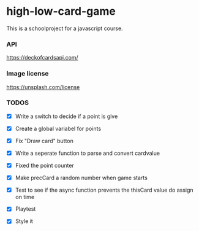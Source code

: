 # high-low-card-game
This is a schoolproject for a javascript course. 

### API
https://deckofcardsapi.com/


### Image license 
https://unsplash.com/license

### TODOS
- [x] Write a switch to decide if a point is give
- [x] Create a global variabel for points 
- [x] Fix "Draw card" button 
- [x] Write a seperate function to parse and convert cardvalue
- [x] Fixed the point counter
- [x] Make precCard a random number when game starts 
- [x] Test to see if the async function prevents the thisCard value do assign on time
- [x] Playtest
- [x] Style it
 



